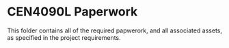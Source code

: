 # CEN4090L Paperwork

This folder contains all of the required papwerork, and all associated assets, as
specified in the project requirements.
